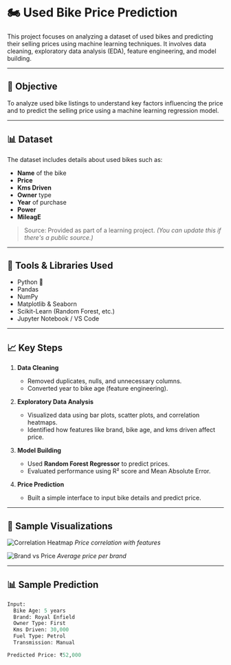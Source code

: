 # 🏍️ Used Bike Price Prediction

This project focuses on analyzing a dataset of used bikes and predicting their selling prices using machine learning techniques. It involves data cleaning, exploratory data analysis (EDA), feature engineering, and model building.

---

## 🎯 Objective

To analyze used bike listings to understand key factors influencing the price and to predict the selling price using a machine learning regression model.

---

## 📊 Dataset

The dataset includes details about used bikes such as:
- **Name** of the bike
- **Price**
- **Kms Driven**
- **Owner** type
- **Year** of purchase
- **Power**
- **MileagE**

> Source: Provided as part of a learning project. *(You can update this if there's a public source.)*

---

## 🔧 Tools & Libraries Used

- Python 🐍
- Pandas
- NumPy
- Matplotlib & Seaborn
- Scikit-Learn (Random Forest, etc.)
- Jupyter Notebook / VS Code

---

## 📈 Key Steps

1. **Data Cleaning**
   - Removed duplicates, nulls, and unnecessary columns.
   - Converted year to bike age (feature engineering).

2. **Exploratory Data Analysis**
   - Visualized data using bar plots, scatter plots, and correlation heatmaps.
   - Identified how features like brand, bike age, and kms driven affect price.

3. **Model Building**
   - Used **Random Forest Regressor** to predict prices.
   - Evaluated performance using R² score and Mean Absolute Error.

4. **Price Prediction**
   - Built a simple interface to input bike details and predict price.

---

## 📸 Sample Visualizations

![Correlation Heatmap](images/heatmap.png)
*Price correlation with features*

![Brand vs Price](images/brand_price.png)
*Average price per brand*

---

## 📊 Sample Prediction

```python
Input:
  Bike Age: 5 years
  Brand: Royal Enfield
  Owner Type: First
  Kms Driven: 30,000
  Fuel Type: Petrol
  Transmission: Manual

Predicted Price: ₹52,000
